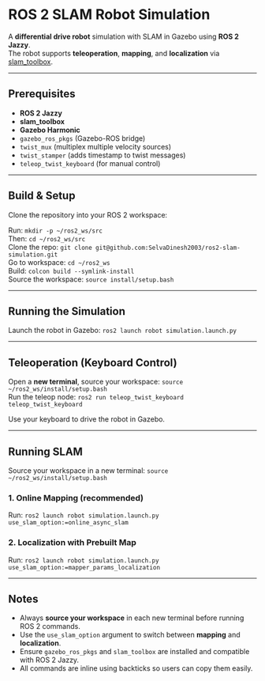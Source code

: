 # ROS 2 SLAM Robot Simulation

A **differential drive robot** simulation with SLAM in Gazebo using **ROS 2 Jazzy**.  
The robot supports **teleoperation**, **mapping**, and **localization** via [slam_toolbox](https://github.com/SteveMacenski/slam_toolbox).

---

## Prerequisites

- **ROS 2 Jazzy**  
- **slam_toolbox**  
- **Gazebo Harmonic**  
- `gazebo_ros_pkgs` (Gazebo-ROS bridge)  
- `twist_mux` (multiplex multiple velocity sources)  
- `twist_stamper` (adds timestamp to twist messages)  
- `teleop_twist_keyboard` (for manual control)

---

## Build & Setup

Clone the repository into your ROS 2 workspace:

Run: `mkdir -p ~/ros2_ws/src`  
Then: `cd ~/ros2_ws/src`  
Clone the repo: `git clone git@github.com:SelvaDinesh2003/ros2-slam-simulation.git`  
Go to workspace: `cd ~/ros2_ws`  
Build: `colcon build --symlink-install`  
Source the workspace: `source install/setup.bash`

---

## Running the Simulation

Launch the robot in Gazebo: `ros2 launch robot simulation.launch.py`

---

## Teleoperation (Keyboard Control)

Open a **new terminal**, source your workspace: `source ~/ros2_ws/install/setup.bash`  
Run the teleop node: `ros2 run teleop_twist_keyboard teleop_twist_keyboard`

Use your keyboard to drive the robot in Gazebo.

---

## Running SLAM

Source your workspace in a new terminal: `source ~/ros2_ws/install/setup.bash`

### 1. Online Mapping (recommended)

Run: `ros2 launch robot simulation.launch.py use_slam_option:=online_async_slam`

### 2. Localization with Prebuilt Map

Run: `ros2 launch robot simulation.launch.py use_slam_option:=mapper_params_localization`

---

## Notes

- Always **source your workspace** in each new terminal before running ROS 2 commands.  
- Use the `use_slam_option` argument to switch between **mapping** and **localization**.  
- Ensure `gazebo_ros_pkgs` and `slam_toolbox` are installed and compatible with ROS 2 Jazzy.  
- All commands are inline using backticks so users can copy them easily.

